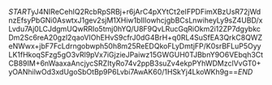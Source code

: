$START$yJ4NIReCehIQ2RcbRpSRBj+r6jArC4pXYtCt2eIFPDFimXBzUsR72jWdnzEfsyPbGNi0AswtxJ1gev2sjM1XHiw1bIIlowhcjgbBCsLnwiheyLy9sZ4UBD/xLvdu7Aj0LCJdgmUQwRRIo5tmj0hYQ/U8F9QvLRucGqRiOkm2i12ZP7dgybkcDm2Sc6reA20gzl2qaoVIOhEHvS9cfrJ0dG4BrH+q0RL4SuSfEA3QrkC8QWZeNWwx+jbF7FcLdrngobwph50h8m25ReEDQkoFLyDmtjFP/K0srBFLuP5OyyLK1fHkoqSFzg5gO3vRl9pVx7iGjzieJPaiwz15GWGUH0TJBbnY9O6VEbqh3CtCB89IM+6nWaaxaAncjycSRZItyRo74v2ppB3suZv4ekpPYhWDMzclVvGT0+yOANhilwOd3xdUgoSbOtBp9P6Lvbi7AwAK60/1HSkYj4LkoWKh9g==$END$